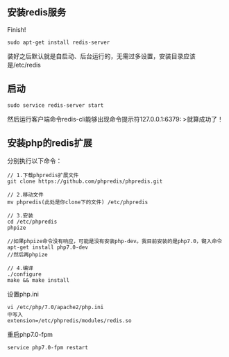 ## 安装redis服务

Finish!

```angular2html
sudo apt-get install redis-server
```
装好之后默认就是自启动、后台运行的，无需过多设置，安装目录应该是/etc/redis

## 启动
```angular2html
sudo service redis-server start
```
然后运行客户端命令redis-cli能够出现命令提示符127.0.0.1:6379: >就算成功了！

## 安装php的redis扩展
分别执行以下命令：
```angular2html
// 1.下载phpredis扩展文件
git clone https://github.com/phpredis/phpredis.git

// 2.移动文件
mv phpredis(此处是你clone下的文件) /etc/phpredis

// 3.安装
cd /etc/phpredis
phpize

//如果phpize命令没有响应，可能是没有安装php-dev。我目前安装的是php7.0，键入命令
apt-get install php7.0-dev
//然后再phpize

// 4.编译
./configure
make && make install
```
设置php.ini

```angular2html
vi /etc/php/7.0/apache2/php.ini 
中写入 
extension=/etc/phpredis/modules/redis.so
```
重启php7.0-fpm
```angular2html
service php7.0-fpm restart
```








